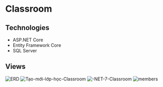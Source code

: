 # Classroom
## Technologies
* ASP.NET Core
* Entity Framework Core
* SQL Server
## Views
![ERD](https://user-images.githubusercontent.com/124909303/227191382-08203d01-760b-428e-9ab3-23ce433c6fcd.png)
![Tạo-mới-lớp-học-Classroom](https://user-images.githubusercontent.com/124909303/227191462-a3c94a96-daa4-4f3b-b2b5-ad522fecd04f.png)
![-NET-7-Classroom](https://user-images.githubusercontent.com/124909303/227191497-d876a8d8-7d15-497c-be22-7bfef52c3f1d.png)
![members](https://user-images.githubusercontent.com/124909303/227191527-b6226b12-2afb-4ea3-9d87-d59bbac9ca19.png)
